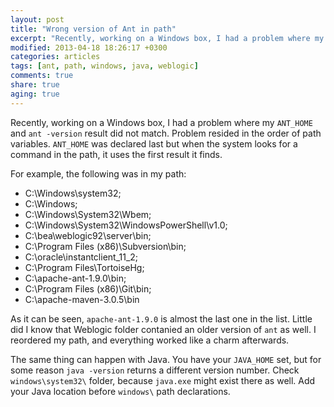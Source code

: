 ```yaml
---
layout: post
title: "Wrong version of Ant in path"
excerpt: "Recently, working on a Windows box, I had a problem where my ANT_HOME and ant -version result did not match."
modified: 2013-04-18 18:26:17 +0300
categories: articles
tags: [ant, path, windows, java, weblogic]
comments: true
share: true
aging: true
---
```


Recently, working on a Windows box, I had a problem where my `ANT_HOME` and `ant -version` result did not match.
Problem resided in the order of path variables. `ANT_HOME` was declared last but when the system looks for a command in the path, it uses the first result it finds.

For example, the following was in my path:

* C:\Windows\system32;
* C:\Windows;
* C:\Windows\System32\Wbem;
* C:\Windows\System32\WindowsPowerShell\v1.0\;
* C:\bea\weblogic92\server\bin;
* C:\Program Files (x86)\Subversion\bin;
* C:\oracle\instantclient_11_2;
* C:\Program Files\TortoiseHg\;
* C:\apache-ant-1.9.0\bin;
* C:\Program Files (x86)\Git\bin;
* C:\apache-maven-3.0.5\bin

As it can be seen, `apache-ant-1.9.0` is almost the last one in the list. Little did I know that Weblogic folder contanied an older version of `ant` as well. I reordered my path, and everything worked like a charm afterwards.

The same thing can happen with Java. You have your `JAVA_HOME` set, but for some reason `java -version` returns a different version number. Check `windows\system32\` folder, because `java.exe` might exist there as well. Add your Java location before `windows\` path declarations.
